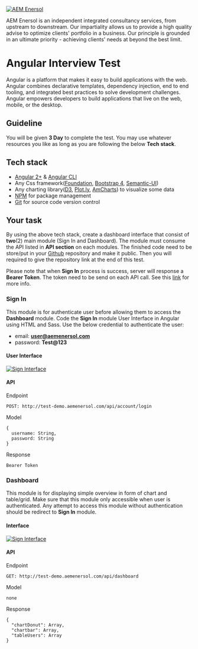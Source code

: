 [![AEM Enersol](http://i0.wp.com/aemenersol.com/wp-content/uploads/2015/12/Logo-AEM-for-MegaProject-Final.png?fit=290%2C129)](http://aemenersol.com)

AEM Enersol is an independent integrated consultancy services, from upstream to downstream. Our impartiality allows us to provide a high quality advise to optimize clients' portfolio in a business. Our principle is grounded in an ultimate priority - achieving clients' needs at beyond the best limit.

# Angular Interview Test

Angular is a platform that makes it easy to build applications with the web. Angular combines declarative templates, dependency injection, end to end tooling, and integrated best practices to solve development challenges. Angular empowers developers to build applications that live on the web, mobile, or the desktop.

## Guideline

You will be given **3 Day** to complete the test. You may use whatever resources you like as long as you are following the below **Tech stack**.

## Tech stack
   - [Angular 2+](https://angular.io/) & [Angular CLI](https://cli.angular.io/)
   - Any Css framework([Foundation](http://foundation.zurb.com/), [Bootstrap 4](https://getbootstrap.com/docs/4.0/getting-started/introduction/), [Semantic-UI](http://semantic-ui.com/))
   - Any charting library([D3](https://d3js.org/), [Plot.ly](https://plot.ly/), [AmCharts](https://www.amcharts.com/)) to visualize some data
   - [NPM](https://www.npmjs.com/) for package management
   - [Git](https://git-scm.com/) for source code version control

## Your task

By using the above tech stack, create a dashboard interface that consist of **two**(2) main module (Sign In and Dashboard). The module must consume the API listed in **API section** on each modules. The finished code need to be store/put in your [Github](http://github.com) repository and make it public. Then you will required to give the repository link at the end of this test.

Please note that when **Sign In** process is success, server will response a **Bearer Token**. The token need to be send on each API call. See this [link](https://stackoverflow.com/questions/52468071/how-to-send-jwt-token-as-authorization-header-in-angular-6?answertab=votes#tab-top) for more info.

### Sign In

This module is for authenticate user before allowing them to access the **Dashboard** module. Code the **Sign In** module User Interface in Angular using HTML and Sass. Use the below credential to authenticate the user:
  - email: **user@aemenersol.com**
  - password: **Test@123**

#### User Interface

[![Sign Interface](src/assets/img/signin.png)]()

#### API

Endpoint
```
POST: http://test-demo.aemenersol.com/api/account/login
```
Model
```
{
  username: String,
  password: String
}
 ```
Response
```
Bearer Token
```

### Dashboard

This module is for displaying simple overview in form of chart and table/grid. Make sure that this module only accessible when user is authenticated. Any attempt to access this module without authentication should be redirect to **Sign In** module.

#### Interface

[![Sign Interface](src/assets/img/dashboard.png)]()

#### API

Endpoint
```
GET: http://test-demo.aemenersol.com/api/dashboard
```
Model
```
none
```
Response
```
{
  "chartDonut": Array,
  "chartbar": Array,
  "tableUsers": Array
}
 ```
